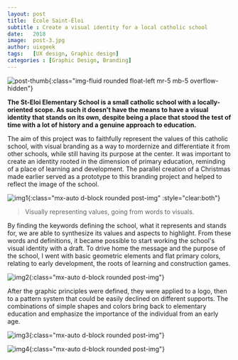 ```yaml
---
layout: post
title:  École Saint-Éloi
subtitle : Create a visual identity for a local catholic school
date:   2018
image:  post-3.jpg
author: uixgeek
tags:   [UX design, Graphic design]
categories : [Graphic Design, Branding]
---
```

![post-thumb]({{site.baseurl}}/projects/images/steloi/thumb-1.jpg){:class="img-fluid rounded float-left mr-5 mb-5 overflow-hidden"}

**The St-Eloi Elementary School is a small catholic school with a locally-oriented scope. As such it doesn't have the means to have a visual identity that stands on its own, despite being a place that stood the test of time with a lot of history and a genuine approach to education.**

The aim of this project was to faithfully represent the values of this catholic school, with visual branding as a way to mordernize and differentiate it from other schools, while still having its purpose at the center. It was important to create an identity rooted in the dimension of primary education, reminding of a place of learning and development. The parallel creation of a Christmas made earlier served as a prototype to this branding project and helped to reflect the image of the school. 

![img1]({{site.baseurl}}/projects/images/steloi/img-1.jpg){:class="mx-auto d-block rounded post-img" :style="clear:both"}

> Visually representing values, going from words to visuals.

<div style="clear:both" class="paragraph">
By finding the keywords defining the school, what it represents and stands for, we are able to synthesize its values and aspects to highlight. From these words and definitions, it became possible to start working the school's visual identity with a draft. To drive home the message and the purpose of the school, I went with basic geometric elements and flat primary colors, relating to early development, the roots of learning and construction games. 
</div>

![img2]({{site.baseurl}}/projects/images/steloi/img-2.jpg){:class="mx-auto d-block rounded post-img"}

<div style="clear:both" class="paragraph">
After the graphic principles were defined, they were applied to a logo, then to a pattern system that could be easily declined on different supports. The combinations of simple shapes and colors bring back to elementary education and emphasize the importance of the individual from an early age.
</div>

![img3]({{site.baseurl}}/projects/images/steloi/img-4.jpg){:class="mx-auto d-block rounded post-img"}

![img4]({{site.baseurl}}/projects/images/steloi/img-3.jpg){:class="mx-auto d-block rounded post-img"}

